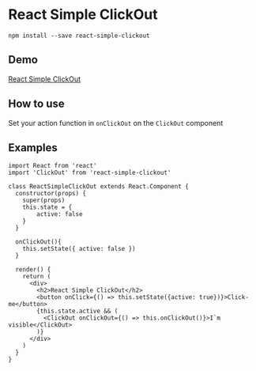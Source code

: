 # React Simple ClickOut

```npm install --save react-simple-clickout```


## Demo

[React Simple ClickOut](https://jsfiddle.net/n5u2wwjg/121398/)


## How to use

Set your action function in ```onClickOut``` on the ```ClickOut``` component


## Examples

```
import React from 'react'
import 'ClickOut' from 'react-simple-clickout'

class ReactSimpleClickOut extends React.Component {
  constructor(props) {
    super(props)
    this.state = {
    	active: false
    }
  }
  
  onClickOut(){
    this.setState({ active: false })
  }
  
  render() {
    return (
      <div>
        <h2>React Simple ClickOut</h2>
        <button onClick={() => this.setState({active: true})}>Click-me</button>
        {this.state.active && (
          <ClickOut onClickOut={() => this.onClickOut()}>I`m visible</ClickOut>
        )}
      </div>
    )
  }
}
```
